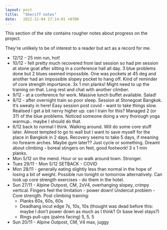 ```yaml
---
layout: post
title:  "Sheriff notes"
date:   2022-12-04 17:14:01 +0700
---
```


This section of the site contains rougher notes about progress on the project.

They're unlikely to be of interest to a reader but act as a record for me.

* 12/12 - 25 min run, hot! 
* 10/12 - felt pretty much recovered from last session so had pm session at stone goat after sitting in a conference hall all day. 3 blue problems done but 2 blues seemed impossible. One was pockets at 45 deg and another had an impossible slopey pocket to hang off. Kind of reminder of core strength importance. 3x 1 min planks! Might need to up the training on that. Long rest and chat with another climber. 
* 9/12 - at a conference for work. Massive lunch buffet available. Salad!
* 8/12 - after overnight train so poor sleep. Session at Stonegoat Bangkok. It’s sweaty in here! Easy session post covid - want to take things slow. Realised I get a bit nervy higher up: can I train for this? Managed 2 (or 3?) of the blue problems. Noticed someone doing a very thorough yoga warmup.. maybe I should do that.
* 6/12 back to normal I think. Walking around. Will do some core stuff later. Almost tempted to go to wall but I want to save myself for the place in Bangkok in 2 days. Recovery seems to take 5 days, if meaning no forearm arches. Maybe gym later?? Just cycle or something. Dreamt about climbing - boreal stingers on feet, good footwork! 3 x 1 min planks.
* Mon 5/12 on the mend. Hour or so walk around town. Stronger.
* Tues 29/11 - Mon 5/12 SETBACK - COVID
* Mon 28/11 - generally eating slightly less than normal in the hope of losing a bit of weight. Possible run tonight or tomorrow alternatively. Can look up core strength exercises - do them in the hotel.
* Sun 27/11 - Alpine Outpost, CM, 2xV4, overhanging slopey, crimpy vertical. Fingers feel the limitation - power down! Undercut problem - Core strength. Post climbing training:
  * Planks 60s, 60s, 60s
  * Deadhang incut edge 7s, 10s, 10s (thought was dead before this: maybe I don’t power down as much as I think? Or base level stays?)
  * Rings pull-ups (palms facing) 5, 5, 5
* Sun 20/11 - Alpine Outpost, CM, V4 max, juggy

